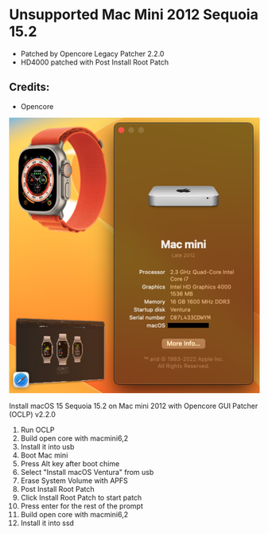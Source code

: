# Unsupported Mac Mini 2012 Sequoia 15.2
* Patched by Opencore Legacy Patcher 2.2.0
* HD4000 patched with Post Install Root Patch
## Credits:
* Opencore


![Screenshot](https://github.com/yahgoo/Unsupported-Mac-Mini-2012-Ventura-13.0/blob/main/img/About%20Mac%20Mini%20on%20Ventura%20n%20Apple%20Watch%20Ultra.png)

Install macOS 15 Sequoia 15.2 on Mac mini 2012 with Opencore GUI Patcher (OCLP) v2.2.0
1. Run OCLP
2. Build open core with macmini6,2
3. Install it into usb
4. Boot Mac mini
5. Press Alt key after boot chime
6. Select "Install macOS Ventura" from usb
7. Erase System Volume with APFS
8. Post Install Root Patch
9. Click Install Root Patch to start patch
10. Press enter for the rest of the prompt 
11. Build open core with macmini6,2
12. Install it into ssd
